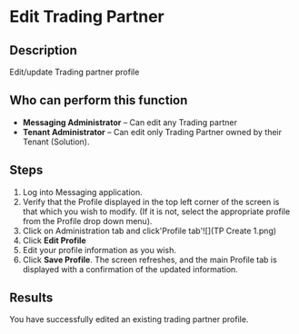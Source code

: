 # Edit Trading Partner
## Description
Edit/update Trading partner profile
## Who can perform this function
* **Messaging Administrator** – Can edit any Trading partner
* **Tenant Administrator** – Can edit only Trading Partner owned by their Tenant (Solution).

## Steps
1. Log into Messaging application.
2. Verify that the Profile displayed in the top left corner of the screen is that which you wish to modify. (If it is not, select the appropriate profile from the Profile drop down menu).
3. Click on Administration tab and click'Profile tab'![](TP Create 1.png)
4. Click **Edit Profile**
5. Edit your profile information as you wish.
6. Click **Save Profile**. The screen refreshes, and the main Profile tab is displayed with a confirmation of the updated information.

## Results
You have successfully edited an existing trading partner profile.



